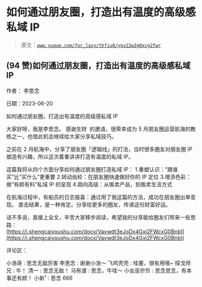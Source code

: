 # 如何通过朋友圈，打造出有温度的高级感私域 IP

> 原文：[`www.yuque.com/for_lazy/thfiu8/ypv22w2g0xcg2fwr`](https://www.yuque.com/for_lazy/thfiu8/ypv22w2g0xcg2fwr)



## (94 赞)如何通过朋友圈，打造出有温度的高级感私域 IP 

作者： 李思念 

日期：2023-06-20 

如何通过朋友圈，打造出有温度的高级感私域 IP 

大家好呀，我是李思念。 感谢生财  的邀请，很荣幸成为 5 月朋友圈运营航海的教练之一，也借此机会继续给大家分享私域技巧。 

之前在 2 月航海中，分享了朋友圈「逻辑线」的打法，当时很多圈友对朋友圈 IP 塑造有兴趣，所以这次着重讲讲打造有温度的私域 IP。 

这篇我将从四个方面分享如何通过朋友圈打造私域 IP： 1.重塑认识：“跟谁买”比“买什么”更重要 2.转动齿轮：在朋友圈快速做好你的 IP 定位 3.增添色彩：做“有颜有料”私域 IP 的呈现 4.趋向高级：从贩卖产品，到贩卖生活方式 

在航海过程中，有船员的日志报喜：通过用了我这篇的方法，成功在朋友圈出单变现。 直击结果，是一种肯定。分享给更多的圈友，传递这份财富好运。 

话不多说，直接上全文，辛苦大家移步阅读，希望我的分享能给圈友们带来一些思路： [https://i.shengcaiyoushu.com/docx/Vavwdt3eJoDx4Gxi2FWcxG0BnbI](https://i.shengcaiyoushu.com/docx/Vavwdt3eJoDx4Gxi2FWcxG0BnbI) 

评论区： 

小浩哥 : 思念无敌厉害 李思念 : 谢谢小浩～ 飞鸡壳壳 : 哇塞，很有用哦~ 探戈师兄 : 牛！ 清一 : 思念无敌！ 马有谱 : 思念，牛哇～ 小女巫忻忻 : 思念思念，有本事还有颜！ 小新¹ : 思念 666